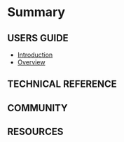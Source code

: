 # Summary

## USERS GUIDE

* [Introduction](README.md)
* [Overview](overview.md)

## TECHNICAL REFERENCE

## COMMUNITY

## RESOURCES


